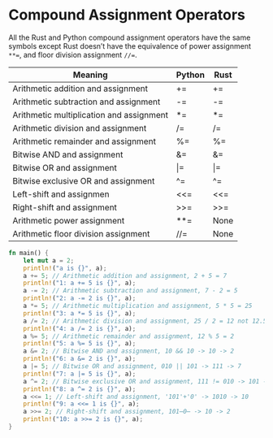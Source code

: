 # Compound Assignment Operators

All the Rust and Python compound assignment operators have the same symbols except Rust doesn’t have the equivalence of power assignment `**=`, and floor division assignment `//=`.


| Meaning                                  | Python | Rust |
| ---------------------------------------- | ------ | ---- |
| Arithmetic addition and assignment       | +=     | +=   |
| Arithmetic subtraction and assignment    | -=     | -=   |
| Arithmetic multiplication and assignment | *=     | *=   |
| Arithmetic division and assignment       | /=     | /=   |
| Arithmetic remainder and assignment      | %=     | %=   |
| Bitwise AND and assignment               | &=     | &=   |
| Bitwise OR and assignment                | \|=    | \|=  |
| Bitwise exclusive OR and assignment      | ^=     | ^=   |
| Left-shift and assignmen                 | <<=    | <<=  |
| Right-shift and assignment               | >>=    | >>=  |
| Arithmetic power assignment              | **=    | None |
| Arithmetic floor division assignment     | //=    | None |


```rust runnable
fn main() {
    let mut a = 2;
    println!("a is {}", a);
    a += 5; // Arithmetic addition and assignment, 2 + 5 = 7
    println!("1: a += 5 is {}", a);
    a -= 2; // Arithmetic subtraction and assignment, 7 - 2 = 5
    println!("2: a -= 2 is {}", a);
    a *= 5; // Arithmetic multiplication and assignment, 5 * 5 = 25
    println!("3: a *= 5 is {}", a);
    a /= 2; // Arithmetic division and assignment, 25 / 2 = 12 not 12.5
    println!("4: a /= 2 is {}", a);
    a %= 5; // Arithmetic remainder and assignment, 12 % 5 = 2
    println!("5: a %= 5 is {}", a);
    a &= 2; // Bitwise AND and assignment, 10 && 10 -> 10 -> 2
    println!("6: a &= 2 is {}", a);
    a |= 5; // Bitwise OR and assignment, 010 || 101 -> 111 -> 7
    println!("7: a |= 5 is {}", a);
    a ^= 2; // Bitwise exclusive OR and assignment, 111 != 010 -> 101 -> 5
    println!("8: a ^= 2 is {}", a);
    a <<= 1; // Left-shift and assignment, '101'+'0' -> 1010 -> 10
    println!("9: a <<= 1 is {}", a);
    a >>= 2; // Right-shift and assignment, 101̶0̶ -> 10 -> 2
    println!("10: a >>= 2 is {}", a);
}
```